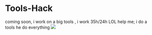 # Tools-Hack
coming soon, i work on a big tools , i work 35h/24h LOL help me; i do a tools he do everything
![](https://img.shields.io/badge/FiveNineDark-2020-red)

